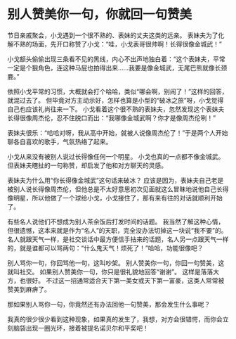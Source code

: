# 别人赞美你一句，你就回一句赞美

节日亲戚聚会，小戈遇到一个很不熟的、表妹的丈夫这类的远亲。 表妹夫为了化解不熟的场面，先开口称赞了小戈：“哇，小戈表哥很帅啊！长得很像金城武！” 

小戈额头偷偷出现三条看不见的黑线，内心不出声地独白着：“这个表妹夫，平常一定是个狠角色，连这种马屁也拍得出来……我要是像金城武，无尾巴熊就像长颈鹿。” 

依照小戈平常的习惯，大概就会打个哈哈，类似“哪会啊，别闹了！”这样的回答，就混过去了。 但毕竟对方主动示好，怎样也算是小型的“破冰之旅”呀，小戈觉得自己也应该礼尚往来一下。 小戈看着这个很不熟的表妹夫，忽然发现这个表妹夫长得很像周杰伦，忍不住脱口而出：“我哪像金城武啊？你才是像周杰伦咧！” 

表妹夫很乐：“哈哈对呀，我从高中开始，就被人说像周杰伦了！”于是两个人开始聊各自喜欢的歌手，气氛热络了起来。 

小戈从来没有被别人说过长得像任何一个明星。 小戈也真的一点都不像金城武。 但表妹夫瞎扯的一句称赞，却启发了他和对方聊天的灵感。 

表妹夫为什么用“你长得像金城武”这句话来破冰？ 应该是因为，表妹夫自己老是被别人说长得像周杰伦，但他总是不太好意思初次见面就这么冒昧地说他自己长得像明星，所以他做了一个球给小戈，小戈接住了，那有来有往的对话就顺利开始了。 

有些名人说他们不想成为别人茶余饭后打发时间的话题。 我当然了解这种心情，但很遗憾，这本来就是作为“名人”的天职，完全没办法切掉这一块说“我不要”的。 名人就跟天气一样，是社交谈话中最方便信手拈来的话题，名人另一点跟天气一样的，就是谁都可以骂两句：“什么鬼天气！烦死了！”哈哈，功能很像吧？ 

别人骂你一句，你回骂他一句，这叫吵架。 别人赞美你一句，你回一句赞美，这就叫社交。 如果别人赞美你一句，你只是很礼貌地回答“谢谢”。 这样是落落大方，也很好。 不过这一招通常适合天下第一美女或天下第一富豪，这类人常常被赞美到麻痹了。 

那如果别人骂你一句，你竟然还有办法回他一句赞美，那会发生什么事呢？ 

我真的很少很少看到这种现象，如果真的发生了，我想，对方会很错愕，而你会立刻脑袋出现一圈光环，接着被提名诺贝尔和平奖吧！